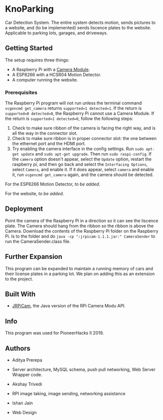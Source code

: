 # KnoParking

Car Detection System. The entire system detects motion, sends pictures to a website, and (to be implemented) sends liscence plates to the website. Applicable to parking lots, garages, and driveways.

## Getting Started

The setup requires three things:

* A Raspberry Pi with a [Camera Module](https://www.raspberrypi.org/documentation/hardware/camera/ "Camera Module").
* A ESP8266 with a HCSR04 Motion Detector.
* A computer running the website.

### Prerequisites

The Raspberry Pi program will not run unless the terminal command `vcgencmd get_camera` returns `supported=1 detected=1`. If the return is `supported=0 detected=0`, the Raspberry Pi cannot use a Camera Module. If the return is `supported=1 detected=0`, follow the following steps:

1. Check to make sure ribbon of the camera is facing the right way, and is all the way in the connector slot. 
2. Check to make sure ribbon is in proper connector slot: the one between the ethernet port and the HDMI port.
3. Try enabling the camera interface in the config settings. Run `sudo apt-get update` and `sudo apt-get upgrade`. Then run `sudo raspi-config`. If the `camera` option doesn't appear, select the `Update` option, restart the raspberry pi, and then go back and  select the `Interfacing Options`, select `Camera`, and enable it. If it does appear, select `camera` and enable it, run `vcgencmd get_camera` again, and the camera should be detected.

For the ESP8266 Motion Detector, *to be added*.

For the website, *to be added*.

## Deployment

Point the camera of the Raspberry Pi in a direction so it can see the liscence plate. The Camera should hang from the ribbon so the ribbon is above the Camera. Download the contents of the Raspberry Pi folder on the Raspberry Pi. ls to the folder and do `java -cp ":jrpicam-1.1.1.jar:" CameraSender` to run the CameraSender.class file.

## Further Expansion

This program can be expanded to maintain a running memory of cars and their license plates in a parking lot. We plan on adding this as an extension to the project.

## Built With

* [JRPiCam](https://github.com/Hopding/JRPiCam "hello"), the Java version of the RPi Camera Modu API.

## Info

This program was used for PioneerHacks II 2019.

## Authors

* Aditya Prerepa
- Server architecture, MySQL schema, push pull networking, Web Server Wrapper code.
* Akshay Trivedi
- RPI image taking, image sending, networking assistance
* Ishan Jain
- Web Design
